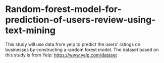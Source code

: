 # Random-forest-model-for-prediction-of-users-review-using-text-mining
This study will use data from yelp to predict the users' ratings on businesses by constructing a random forest model. The dataset based on this study is from Yelp: https://www.yelp.com/dataset

